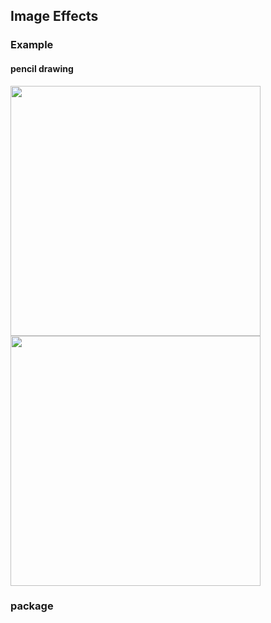 ## Image Effects


### Example
#### pencil drawing
<img src="https://github.com/eunhatbe/pencil-drawing/blob/main/img/city.png" width="400" height="400"/>
<img src="https://github.com/eunhatbe/pencil-drawing/blob/main/pencilcity.png" width="400" height="400"/>




### package
```text


```
